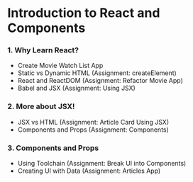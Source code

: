 # Introduction to React and Components
### 1. **Why Learn React?**
- Create Movie Watch List App
- Static vs Dynamic HTML (Assignment: createElement)
- React and ReactDOM (Assignment: Refactor Movie App)
- Babel and JSX (Assignment: Using JSX)

### 2. **More about JSX!**
- JSX vs HTML (Assignment: Article Card Using JSX)
- Components and Props (Assignment: Components)

### 3. **Components and Props**
- Using Toolchain (Assignment: Break UI into Components)
- Creating UI with Data (Assignment: Articles App)
